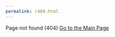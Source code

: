```yaml
---
permalink: /404.html
---
```

Page not found (404)
[Go to the Main Page](https://killercat103.github.io/Index.html)
